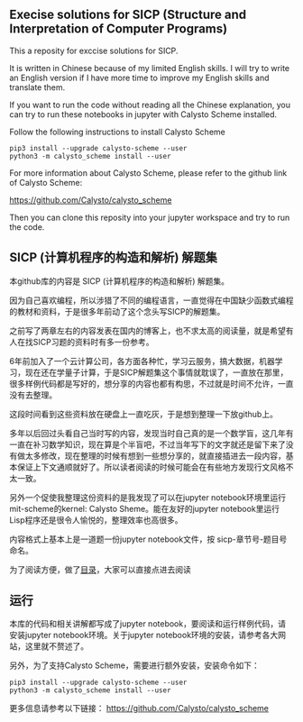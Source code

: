 ## Execise solutions for SICP (Structure and Interpretation of Computer Programs)

This a reposity for exccise solutions for SICP.

It is written in Chinese because of my limited English skills. I will try to write an English version if I have more time to improve my English skills and translate them.

If you want to run the code without reading all the Chinese explanation, you can try to run these notebooks in jupyter with Calysto Scheme installed.

Follow the following instructions to install Calysto Scheme 

	pip3 install --upgrade calysto-scheme --user
	python3 -m calysto_scheme install --user
	
For more information about Calysto Scheme, please refer to the github link of Calysto Scheme:

<https://github.com/Calysto/calysto_scheme>

Then you can clone this reposity into your jupyter workspace and try to run the code.

## SICP (计算机程序的构造和解析) 解题集

本github库的内容是 SICP (计算机程序的构造和解析) 解题集。

因为自己喜欢编程，所以涉猎了不同的编程语言，一直觉得在中国缺少函数式编程的教材和资料，于是很多年前动了这个念头写SICP的解题集。

之前写了两章左右的内容发表在国内的博客上，也不求太高的阅读量，就是希望有人在找SICP习题的资料时有多一份参考。

6年前加入了一个云计算公司，各方面各种忙，学习云服务，搞大数据，机器学习，现在还在学量子计算，于是SICP解题集这个事情就耽误了，一直放在那里，很多样例代码都是写好的，想分享的内容也都有构思，不过就是时间不允许，一直没有去整理。

这段时间看到这些资料放在硬盘上一直吃灰，于是想到整理一下放github上。

多年以后回过头看自己当时写的内容，发现当时自己真的是一个数学盲，这几年有一直在补习数学知识，现在算是个半盲吧，不过当年写下的文字就还是留下来了没有做太多修改，现在整理的时候有想到一些想分享的，就直接插进去一段内容，基本保证上下文通顺就好了。所以读者阅读的时候可能会在有些地方发现行文风格不太一致。

另外一个促使我整理这份资料的是我发现了可以在jupyter notebook环境里运行mit-scheme的kernel: Calysto Sheme。能在友好的jupyter notebook里运行Lisp程序还是很令人愉悦的，整理效率也高很多。

内容格式上基本上是一道题一份jupyter notebook文件，按 sicp-章节号-题目号 命名。

为了阅读方便，做了[目录](./index.md)，大家可以直接点进去阅读


## 运行

本库的代码和相关讲解都写成了jupyter notebook，要阅读和运行样例代码，请安装jupyter notebook环境。关于jupyter notebook环境的安装，请参考各大网站，这里就不赘述了。

另外，为了支持Calysto Scheme，需要进行额外安装，安装命令如下：

	pip3 install --upgrade calysto-scheme --user
	python3 -m calysto_scheme install --user

更多信息请参考以下链接：
<https://github.com/Calysto/calysto_scheme>



